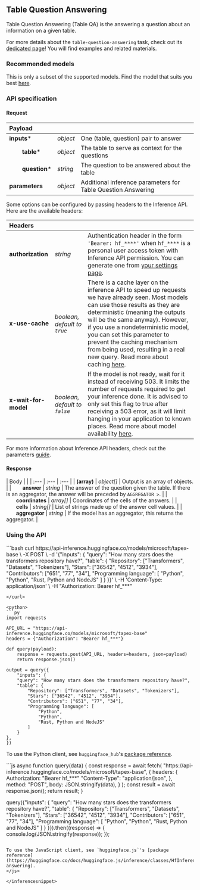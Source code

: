 <!---
This markdown file has been generated from a script. Please do not edit it directly.
For more details, check out:
- the `generate.ts` script: https://github.com/huggingface/hub-docs/blob/main/scripts/api-inference/scripts/generate.ts
- the task template defining the sections in the page: https://github.com/huggingface/hub-docs/tree/main/scripts/api-inference/templates/task/table_question_answering.handlebars
- the input jsonschema specifications used to generate the input markdown table: https://github.com/huggingface/huggingface.js/blob/main/packages/tasks/src/tasks/table-question-answering/spec/input.json
- the output jsonschema specifications used to generate the output markdown table: https://github.com/huggingface/huggingface.js/blob/main/packages/tasks/src/tasks/table-question-answering/spec/output.json
- the snippets used to generate the example:
  - curl: https://github.com/huggingface/huggingface.js/blob/main/packages/tasks/src/snippets/curl.ts
  - python: https://github.com/huggingface/huggingface.js/blob/main/packages/tasks/src/snippets/python.ts
  - javascript: https://github.com/huggingface/huggingface.js/blob/main/packages/tasks/src/snippets/js.ts
--->

## Table Question Answering

Table Question Answering (Table QA) is the answering a question about an information on a given table.

<Tip>

For more details about the `table-question-answering` task, check out its [dedicated page](https://huggingface.co/tasks/table-question-answering)! You will find examples and related materials.

</Tip>

### Recommended models


This is only a subset of the supported models. Find the model that suits you best [here](https://huggingface.co/models?inference=warm&pipeline_tag=table-question-answering&sort=trending).

### API specification

#### Request

| Payload |  |  |
| :--- | :--- | :--- |
| **inputs*** | _object_ | One (table, question) pair to answer |
| **&nbsp;&nbsp;&nbsp;&nbsp;&nbsp;&nbsp;&nbsp;&nbsp;table*** | _object_ | The table to serve as context for the questions |
| **&nbsp;&nbsp;&nbsp;&nbsp;&nbsp;&nbsp;&nbsp;&nbsp;question*** | _string_ | The question to be answered about the table |
| **parameters** | _object_ | Additional inference parameters for Table Question Answering |


Some options can be configured by passing headers to the Inference API. Here are the available headers:

| Headers |   |    |
| :--- | :--- | :--- |
| **authorization** | _string_ | Authentication header in the form `'Bearer: hf_****'` when `hf_****` is a personal user access token with Inference API permission. You can generate one from [your settings page](https://huggingface.co/settings/tokens). |
| **x-use-cache** | _boolean, default to `true`_ | There is a cache layer on the inference API to speed up requests we have already seen. Most models can use those results as they are deterministic (meaning the outputs will be the same anyway). However, if you use a nondeterministic model, you can set this parameter to prevent the caching mechanism from being used, resulting in a real new query. Read more about caching [here](../parameters#caching]). |
| **x-wait-for-model** | _boolean, default to `false`_ | If the model is not ready, wait for it instead of receiving 503. It limits the number of requests required to get your inference done. It is advised to only set this flag to true after receiving a 503 error, as it will limit hanging in your application to known places. Read more about model availability [here](../overview#eligibility]). |

For more information about Inference API headers, check out the parameters [guide](../parameters).

#### Response

| Body |  |
| :--- | :--- | :--- |
| **(array)** | _object[]_ | Output is an array of objects. |
| **&nbsp;&nbsp;&nbsp;&nbsp;&nbsp;&nbsp;&nbsp;&nbsp;answer** | _string_ | The answer of the question given the table. If there is an aggregator, the answer will be preceded by `AGGREGATOR >`. |
| **&nbsp;&nbsp;&nbsp;&nbsp;&nbsp;&nbsp;&nbsp;&nbsp;coordinates** | _array[]_ | Coordinates of the cells of the answers. |
| **&nbsp;&nbsp;&nbsp;&nbsp;&nbsp;&nbsp;&nbsp;&nbsp;cells** | _string[]_ | List of strings made up of the answer cell values. |
| **&nbsp;&nbsp;&nbsp;&nbsp;&nbsp;&nbsp;&nbsp;&nbsp;aggregator** | _string_ | If the model has an aggregator, this returns the aggregator. |


### Using the API


<inferencesnippet>

<curl>
```bash
curl https://api-inference.huggingface.co/models/microsoft/tapex-base \
	-X POST \
	-d '{"inputs": { "query": "How many stars does the transformers repository have?", "table": { "Repository": ["Transformers", "Datasets", "Tokenizers"], "Stars": ["36542", "4512", "3934"], "Contributors": ["651", "77", "34"], "Programming language": [ "Python", "Python", "Rust, Python and NodeJS" ] } }}' \
	-H 'Content-Type: application/json' \
	-H "Authorization: Bearer hf_***"

```
</curl>

<python>
```py
import requests

API_URL = "https://api-inference.huggingface.co/models/microsoft/tapex-base"
headers = {"Authorization": "Bearer hf_***"}

def query(payload):
	response = requests.post(API_URL, headers=headers, json=payload)
	return response.json()
	
output = query({
	"inputs": {
	"query": "How many stars does the transformers repository have?",
	"table": {
		"Repository": ["Transformers", "Datasets", "Tokenizers"],
		"Stars": ["36542", "4512", "3934"],
		"Contributors": ["651", "77", "34"],
		"Programming language": [
			"Python",
			"Python",
			"Rust, Python and NodeJS"
		]
	}
},
})
```

To use the Python client, see `huggingface_hub`'s [package reference](https://huggingface.co/docs/huggingface_hub/package_reference/inference_client#huggingface_hub.InferenceClient.table_question-answering).
</python>

<js>
```js
async function query(data) {
	const response = await fetch(
		"https://api-inference.huggingface.co/models/microsoft/tapex-base",
		{
			headers: {
				Authorization: "Bearer hf_***"
				"Content-Type": "application/json",
			},
			method: "POST",
			body: JSON.stringify(data),
		}
	);
	const result = await response.json();
	return result;
}

query({"inputs": {
	"query": "How many stars does the transformers repository have?",
	"table": {
		"Repository": ["Transformers", "Datasets", "Tokenizers"],
		"Stars": ["36542", "4512", "3934"],
		"Contributors": ["651", "77", "34"],
		"Programming language": [
			"Python",
			"Python",
			"Rust, Python and NodeJS"
		]
	}
}}).then((response) => {
	console.log(JSON.stringify(response));
});
```

To use the JavaScript client, see `huggingface.js`'s [package reference](https://huggingface.co/docs/huggingface.js/inference/classes/HfInference#tablequestion-answering).
</js>

</inferencesnippet>


